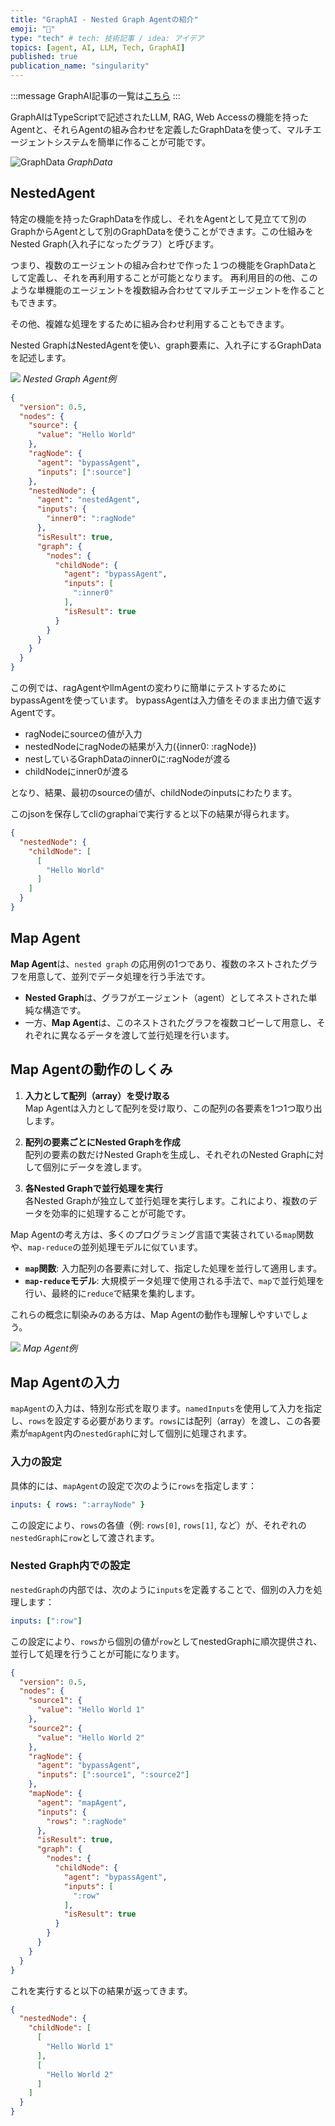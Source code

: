 ```yaml
---
title: "GraphAI - Nested Graph Agentの紹介"
emoji: "🤖"
type: "tech" # tech: 技術記事 / idea: アイデア
topics: [agent, AI, LLM, Tech, GraphAI]
published: true
publication_name: "singularity"
---
```


:::message
GraphAI記事の一覧は[こちら](https://zenn.dev/singularity/articles/graphai-index)
:::

GraphAIはTypeScriptで記述されたLLM, RAG, Web Accessの機能を持ったAgentと、それらAgentの組み合わせを定義したGraphDataを使って、マルチエージェントシステムを簡単に作ることが可能です。

![GraphData](https://storage.googleapis.com/zenn-user-upload/f8393a413ef9-20240908.png)
*GraphData*


## NestedAgent

特定の機能を持ったGraphDataを作成し、それをAgentとして見立てて別のGraphからAgentとして別のGraphDataを使うことができます。この仕組みをNested Graph(入れ子になったグラフ）と呼びます。

つまり、複数のエージェントの組み合わせで作った１つの機能をGraphDataとして定義し、それを再利用することが可能となります。
再利用目的の他、このような単機能のエージェントを複数組み合わせてマルチエージェントを作ることもできます。

その他、複雑な処理をするために組み合わせ利用することもできます。


Nested GraphはNestedAgentを使い、graph要素に、入れ子にするGraphDataを記述します。

![](https://storage.googleapis.com/zenn-user-upload/92a1c34ac561-20240908.png)
*Nested Graph Agent例*

```json
{
  "version": 0.5,
  "nodes": {
    "source": {
      "value": "Hello World"
    },
    "ragNode": {
      "agent": "bypassAgent",
      "inputs": [":source"]
    },
    "nestedNode": {
      "agent": "nestedAgent",
      "inputs": {
        "inner0": ":ragNode"
      },
      "isResult": true,
      "graph": {
        "nodes": {
          "childNode": {
            "agent": "bypassAgent",
            "inputs": [
              ":inner0"
            ],
            "isResult": true
          }
        }
      }
    }
  }
}
```

この例では、ragAgentやllmAgentの変わりに簡単にテストするためにbypassAgentを使っています。
bypassAgentは入力値をそのまま出力値で返すAgentです。

- ragNodeにsourceの値が入力
- nestedNodeにragNodeの結果が入力({inner0: :ragNode})
- nestしているGraphDataのinner0に:ragNodeが渡る
- childNodeにinner0が渡る

となり、結果、最初のsourceの値が、childNodeのinputsにわたります。

このjsonを保存してcliのgraphaiで実行すると以下の結果が得られます。

```json
{
  "nestedNode": {
    "childNode": [
      [
        "Hello World"
      ]
    ]
  }
}
```


## Map Agent

**Map Agent**は、`nested graph` の応用例の1つであり、複数のネストされたグラフを用意して、並列でデータ処理を行う手法です。

- **Nested Graph**は、グラフがエージェント（agent）としてネストされた単純な構造です。
- 一方、**Map Agent**は、このネストされたグラフを複数コピーして用意し、それぞれに異なるデータを渡して並行処理を行います。

## Map Agentの動作のしくみ

1. **入力として配列（array）を受け取る**  
   Map Agentは入力として配列を受け取り、この配列の各要素を1つ1つ取り出します。

2. **配列の要素ごとにNested Graphを作成**  
   配列の要素の数だけNested Graphを生成し、それぞれのNested Graphに対して個別にデータを渡します。

3. **各Nested Graphで並行処理を実行**  
   各Nested Graphが独立して並行処理を実行します。これにより、複数のデータを効率的に処理することが可能です。

Map Agentの考え方は、多くのプログラミング言語で実装されている`map`関数や、`map-reduce`の並列処理モデルに似ています。

- **`map`関数**: 入力配列の各要素に対して、指定した処理を並行して適用します。
- **`map-reduce`モデル**: 大規模データ処理で使用される手法で、`map`で並行処理を行い、最終的に`reduce`で結果を集約します。

これらの概念に馴染みのある方は、Map Agentの動作も理解しやすいでしょう。


![](https://storage.googleapis.com/zenn-user-upload/e9aa4a5b667f-20240908.png)
*Map Agent例*


## Map Agentの入力

`mapAgent`の入力は、特別な形式を取ります。`namedInputs`を使用して入力を指定し、`rows`を設定する必要があります。`rows`には配列（array）を渡し、この各要素が`mapAgent`内の`nestedGraph`に対して個別に処理されます。

### 入力の設定

具体的には、`mapAgent`の設定で次のように`rows`を指定します：

```yaml
inputs: { rows: ":arrayNode" }
```
この設定により、`rows`の各値（例: `rows[0]`, `rows[1]`, など）が、それぞれの`nestedGraph`に`row`として渡されます。

### Nested Graph内での設定

`nestedGraph`の内部では、次のように`inputs`を定義することで、個別の入力を処理します：

```yaml
inputs: [":row"]
```
この設定により、`rows`から個別の値が`row`としてnestedGraphに順次提供され、並行して処理を行うことが可能になります。


```json
{
  "version": 0.5,
  "nodes": {
    "source1": {
      "value": "Hello World 1"
    },
    "source2": {
      "value": "Hello World 2"
    },
    "ragNode": {
      "agent": "bypassAgent",
      "inputs": [":source1", ":source2"]
    },
    "mapNode": {
      "agent": "mapAgent",
      "inputs": {
        "rows": ":ragNode"
      },
      "isResult": true,
      "graph": {
        "nodes": {
          "childNode": {
            "agent": "bypassAgent",
            "inputs": [
              ":row"
            ],
            "isResult": true
          }
        }
      }
    }
  }
}
```
これを実行すると以下の結果が返ってきます。

```json
{
  "nestedNode": {
    "childNode": [
      [
        "Hello World 1"
      ],
      [
        "Hello World 2"
      ]
    ]
  }
}
```